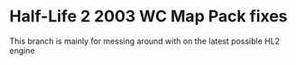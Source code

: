 # Half-Life 2 2003 WC Map Pack fixes
This branch is mainly for messing around with on the latest possible HL2 engine

